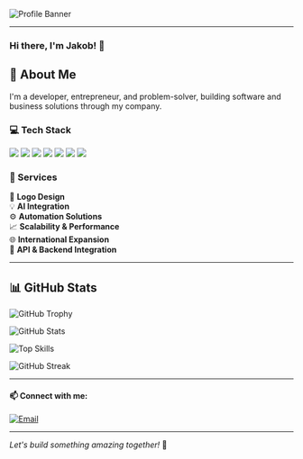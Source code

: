 ![Profile Banner](https://plus.unsplash.com/premium_photo-1685086785054-d047cdc0e525?q=80&w=1932&auto=format&fit=crop&ixlib=rb-4.0.3&ixid=M3wxMjA3fDB8MHxwaG90by1wYWdlfHx8fGVufDB8fHx8fA%3D%3D)

---

### Hi there, I'm Jakob! 👋

## 🚀 About Me
I'm a developer, entrepreneur, and problem-solver, building software and business solutions through my company.

### 💻 Tech Stack

<p align="left">
  <img src="https://img.shields.io/badge/-React-61DAFB?style=flat-square&logo=react&logoColor=white"/>
  <img src="https://img.shields.io/badge/-Python-3776AB?style=flat-square&logo=python&logoColor=white"/>
  <img src="https://img.shields.io/badge/-Ruby_on_Rails-CC0000?style=flat-square&logo=ruby-on-rails&logoColor=white"/>
  <img src="https://img.shields.io/badge/-PHP-777BB4?style=flat-square&logo=php&logoColor=white"/>
  <img src="https://img.shields.io/badge/-Lua-2C2D72?style=flat-square&logo=lua&logoColor=white"/>
  <img src="https://img.shields.io/badge/-JavaScript-F7DF1E?style=flat-square&logo=javascript&logoColor=black"/>
  <img src="https://img.shields.io/badge/-Java-007396?style=flat-square&logo=java&logoColor=white"/>
</p>

### 💼 Services

🔹 **Logo Design**  
💡 **AI Integration**  
⚙️ **Automation Solutions**  
📈 **Scalability & Performance**  
🌐 **International Expansion**  
🔌 **API & Backend Integration**  

---

## 📊 GitHub Stats

![GitHub Trophy](https://github-profile-trophy.vercel.app/?username=Masterfloh&theme=onedark&margin-w=15)

![GitHub Stats](https://github-readme-stats.vercel.app/api?username=Masterfloh&show_icons=true&theme=radical)

![Top Skills](https://github-readme-stats.vercel.app/api/top-langs/?username=Masterfloh&layout=compact&theme=radical)

![GitHub Streak](https://github-readme-streak-stats.herokuapp.com/?user=Masterfloh&theme=radical)

---

#### 📫 Connect with me:
[![Email](https://img.shields.io/badge/-Email-red?style=flat-square&logo=gmail&logoColor=white)](mailto:greisert.jakob@gmail.com)  

---

*Let's build something amazing together!* 🚀

